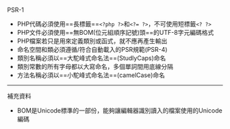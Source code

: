 PSR-1
- PHP代碼必須使用==長標籤==`<?php ?>`和`<?= ?>`，不可使用短標籤`<? ?>`
- PHP文件必須使用==無BOM(位元組順序記號)頭==的UTF-8字元編碼格式
- PHP檔案若只是用來定義類別或函式，就不應再產生輸出
- 命名空間和類必須遵循/符合自動載入的PSR規範(PSR-4)
- 類別名稱必須以==大駝峰式命名法==(StudlyCaps)命名
- 類別常數的所有字母都以大寫命名，多個單詞間用底線分隔
- 方法名稱必須以==小駝峰式命名法==(camelCase)命名

---

補充資料
- BOM是Unicode標準的一部份，能夠讓編輯器識別讀入的檔案使用的Unicode編碼